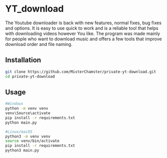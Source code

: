 # YT_download

The Youtube downloader is back with new features, normal fixes, bug fixes and options. It is easy to use quick to work and is a reliable tool that helps with downloading videos however You like. The program was made mainly for people who want to download music and offers a few tools that improve download order and file naming.

## Installation
```bash
git clone https://github.com/MisterChamster/private-yt-download.git
cd private-yt-download
```

## Usage
```bash
#Windows
python -m venv venv
venv\Source\activate
pip install -r requirements.txt
python main.py
```
```bash
#Linux/macOS
python3 -m venv venv
source venv/bin/activate
pip install -r requirements.txt
python3 main.py
```
